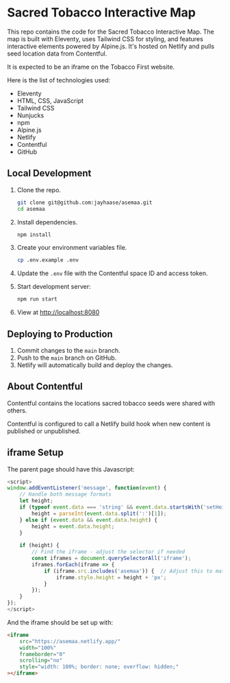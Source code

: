 # Sacred Tobacco Interactive Map

This repo contains the code for the Sacred Tobacco Interactive Map. The map is built with Eleventy, uses Tailwind CSS for styling, and features interactive elements powered by Alpine.js. It's hosted on Netlify and pulls seed location data from Contentful.

It is expected to be an iframe on the Tobacco First website.

Here is the list of technologies used:

- Eleventy
- HTML, CSS, JavaScript
- Tailwind CSS
- Nunjucks
- npm
- Alpine.js
- Netlify
- Contentful
- GitHub

## Local Development

1. Clone the repo.

    ```bash
    git clone git@github.com:jayhaase/asemaa.git
    cd asemaa
    ```

2. Install dependencies.

    ```bash
    npm install
    ```

3. Create your environment variables file.

    ```bash
    cp .env.example .env
    ```

4. Update the `.env` file with the Contentful space ID and access token.

5. Start development server:

    ```bash
    npm run start
    ```

6. View at <http://localhost:8080>

## Deploying to Production

1. Commit changes to the `main` branch.
2. Push to the `main` branch on GitHub.
3. Netlify will automatically build and deploy the changes.

## About Contentful

Contentful contains the locations sacred tobacco seeds were shared with others.

Contentful is configured to call a Netlify build hook when new content is published or unpublished.

## iframe Setup

The parent page should have this Javascript:

```js
<script>
window.addEventListener('message', function(event) {
    // Handle both message formats
    let height;
    if (typeof event.data === 'string' && event.data.startsWith('setHeight:')) {
        height = parseInt(event.data.split(':')[1]);
    } else if (event.data && event.data.height) {
        height = event.data.height;
    }
    
    if (height) {
        // Find the iframe - adjust the selector if needed
        const iframes = document.querySelectorAll('iframe');
        iframes.forEach(iframe => {
            if (iframe.src.includes('asemaa')) {  // Adjust this to match part of your iframe URL
                iframe.style.height = height + 'px';
            }
        });
    }
});
</script>
```

And the iframe should be set up with:

```html
<iframe 
    src="https://asemaa.netlify.app/" 
    width="100%" 
    frameborder="0"
    scrolling="no"
    style="width: 100%; border: none; overflow: hidden;"
></iframe>
```
